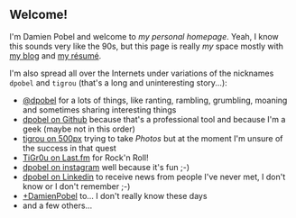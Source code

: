 ## Welcome!

I'm Damien Pobel and welcome to *my personal homepage*. Yeah, I know this sounds
very like the 90s, but this page is really *my* space mostly with [my
blog](/posts/) and [my résumé](/page/cv/).

I'm also spread all over the Internets under variations of the  nicknames
`dpobel` and `tigrou` (that's a long and uninteresting story...):

* [@dpobel](https://twitter.com/dpobel) for a lots of things, like ranting,
  rambling, grumbling, moaning and sometimes sharing interesting things
* [dpobel on Github](https://github.com/dpobel/) because that's a professional
  tool and because I'm a geek (maybe not in this order)
* [tigrou on 500px](https://500px.com/tigrou) trying to take *Photos*
  but at the moment I'm unsure of the success in that quest
* [TiGr0u on Last.fm](http://www.last.fm/user/TiGr0u) for Rock'n Roll!
* [dpobel on instagram](https://www.instagram.com/dpobel/) well because it's fun
  ;-)
* [dpobel on Linkedin](http://fr.linkedin.com/in/dpobel) to receive news from
  people I've never met, I don't know or I don't remember ;-)
* [+DamienPobel](https://plus.google.com/+DamienPobel) to... I don't really
  know these days
* and a few others...
